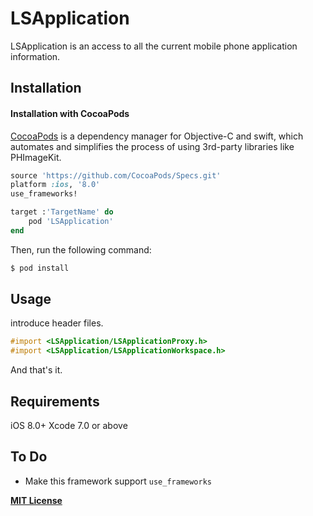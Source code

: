 # LSApplication

LSApplication is an access to all the current mobile phone application information.


## Installation

#### Installation with CocoaPods

[CocoaPods](http://cocoapods.org) is a dependency manager for Objective-C and swift, which automates and simplifies the process of using 3rd-party libraries like PHImageKit.

``` ruby
source 'https://github.com/CocoaPods/Specs.git'
platform :ios, '8.0'
use_frameworks!

target :'TargetName' do
    pod 'LSApplication'
end
```

Then, run the following command:

``` bash
$ pod install
```

## Usage

introduce header files.

```objective-c
#import <LSApplication/LSApplicationProxy.h>
#import <LSApplication/LSApplicationWorkspace.h>
```

And that's it.

## Requirements

iOS 8.0+
Xcode 7.0 or above

## To Do

- Make this framework support `use_frameworks`

**[MIT License](https://github.com/aimobier/LSApplication/blob/master/LICENSE)**
